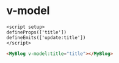 # v-model

```vue
<script setup>
defineProps(['title'])
defineEmits(['update:title'])
</script>
```

```html
<MyBlog v-model:title="title"></MyBlog>
```

